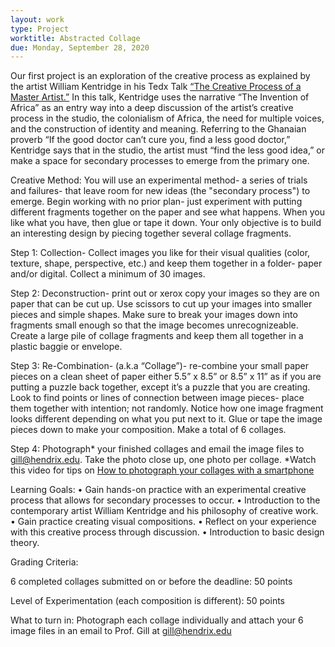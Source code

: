 ```yaml
---
layout: work
type: Project
worktitle: Abstracted Collage
due: Monday, September 28, 2020
---
```




Our first project is an exploration of the creative process as explained by the artist William Kentridge in his Tedx Talk [“The Creative Process of a Master Artist.”](https://www.youtube.com/watch?v=SmaXqktW3A8) In this talk, Kentridge uses the narrative “The Invention of Africa” as an entry way into a deep discussion of the artist’s creative process in the studio, the colonialism of Africa, the need for multiple voices, and the construction of identity and meaning. Referring to the Ghanaian proverb “If the good doctor can’t cure you, find a less good doctor,” Kentridge says that in the studio, the artist must “find the less good idea,” or make a space for secondary processes to emerge from the primary one.


Creative Method: You will use an experimental method- a series of trials and failures- that leave room for new ideas (the "secondary process") to emerge. Begin working with no prior plan- just experiment with putting different fragments together on the paper and see what happens. When you like what you have, then glue or tape it down. Your only objective is to build an interesting design by piecing together several collage fragments. 

Step 1: Collection- Collect images you like for their visual qualities (color, texture, shape, perspective, etc.) and keep them together in a folder- paper and/or digital. Collect a minimum of 30 images.

Step 2: Deconstruction- print out or xerox copy your images so they are on paper that can be cut up. Use scissors to cut up your images into smaller pieces and simple shapes. Make sure to break your images down into fragments small enough so that the image becomes unrecognizeable. Create a large pile of collage fragments and keep them all together in a plastic baggie or envelope. 

Step 3: Re-Combination- (a.k.a “Collage”)- re-combine your small paper pieces on a clean sheet of paper either 5.5” x 8.5” or 8.5” x 11” as if you are putting a puzzle back together, except it’s a puzzle that you are creating. Look to find points or lines of connection between image pieces- place them together with intention; not randomly. Notice how one image fragment looks different depending on what you put next to it. Glue or tape the image pieces down to make your composition. Make a total of 6 collages.

Step 4: Photograph* your finished collages and email the image files to gill@hendrix.edu. Take the photo close up, one photo per collage. *Watch this video for tips on [How to photograph your collages with a smartphone](https://www.youtube.com/watch?v=FKgWIzvm3Hs&t=96s)

Learning Goals:
•	Gain hands-on practice with an experimental creative process that allows for secondary processes to occur.
•	Introduction to the contemporary artist William Kentridge and his philosophy of creative work.
•	Gain practice creating visual compositions. 
•	Reflect on your experience with this creative process through discussion.
•	Introduction to basic design theory.

Grading Criteria:

6 completed collages submitted on or before the deadline: 50 points

Level of Experimentation (each composition is different): 50 points

What to turn in:  Photograph each collage individually and attach your 6 image files in an email to Prof. Gill at gill@hendrix.edu





